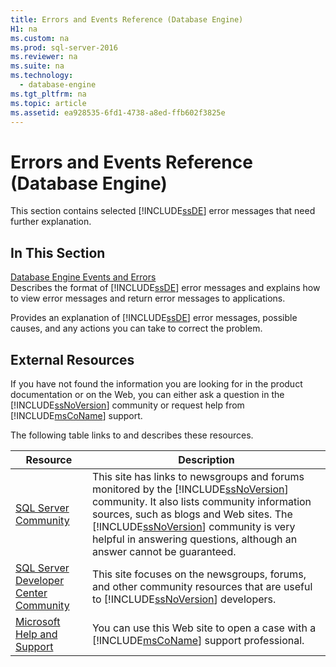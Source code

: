 ```yaml
---
title: Errors and Events Reference (Database Engine)
H1: na
ms.custom: na
ms.prod: sql-server-2016
ms.reviewer: na
ms.suite: na
ms.technology: 
  - database-engine
ms.tgt_pltfrm: na
ms.topic: article
ms.assetid: ea928535-6fd1-4738-a8ed-ffb602f3825e
---
```

# Errors and Events Reference (Database Engine)
  This section contains selected [!INCLUDE[ssDE](../../Token/Other/ssDE_md.md)] error messages that need further explanation.  
  
## In This Section  
 [Database Engine Events and Errors](../../Topics/TopicNameNotContainA/Database-Engine-Events-and-Errors.md)  
 Describes the format of [!INCLUDE[ssDE](../../Token/Other/ssDE_md.md)] error messages and explains how to view error messages and return error messages to applications.  
  
 Provides an explanation of [!INCLUDE[ssDE](../../Token/Other/ssDE_md.md)] error messages, possible causes, and any actions you can take to correct the problem.  
  
## External Resources  
 If you have not found the information you are looking for in the product documentation or on the Web, you can either ask a question in the [!INCLUDE[ssNoVersion](../../Token/Other/ssNoVersion_md.md)] community or request help from [!INCLUDE[msCoName](../../Token/Other/msCoName_md.md)] support.  
  
 The following table links to and describes these resources.  
  
|Resource|Description|  
|--------------|-----------------|  
|[SQL Server Community](http://go.microsoft.com/fwlink/?LinkId=42455)|This site has links to newsgroups and forums monitored by the [!INCLUDE[ssNoVersion](../../Token/Other/ssNoVersion_md.md)] community. It also lists community information sources, such as blogs and Web sites. The [!INCLUDE[ssNoVersion](../../Token/Other/ssNoVersion_md.md)] community is very helpful in answering questions, although an answer cannot be guaranteed.|  
|[SQL Server Developer Center Community](http://go.microsoft.com/fwlink/?LinkId=42456)|This site focuses on the newsgroups, forums, and other community resources that are useful to [!INCLUDE[ssNoVersion](../../Token/Other/ssNoVersion_md.md)] developers.|  
|[Microsoft Help and Support](http://go.microsoft.com/fwlink/?linkid=16419)|You can use this Web site to open a case with a [!INCLUDE[msCoName](../../Token/Other/msCoName_md.md)] support professional.|  
  
  